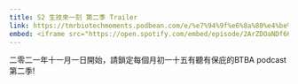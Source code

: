 ```yaml
---
title: S2 生技來一刻 第二季 Trailer
link: https://tmrbiotechmoments.podbean.com/e/%e7%94%9f%e6%8a%80%e4%be%86%e4%b8%80%e5%88%bb-%e7%ac%ac%e4%ba%8c%e5%ad%a3-trailer/
embed: <iframe src="https://open.spotify.com/embed/episode/2ArZDOaNDf66rnzkC5FXLK" width="100%" height="232" frameborder="0" allowtransparency="true" allow="encrypted-media"></iframe>
---
```


二零二一年十一月一日開始，請鎖定每個月初一十五有聽有保庇的BTBA podcast 第二季!
